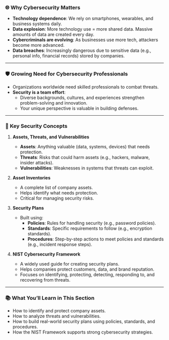 ### 🌐 **Why Cybersecurity Matters**
- **Technology dependence**: We rely on smartphones, wearables, and business systems daily.
- **Data explosion**: More technology use = more shared data. Massive amounts of data are created every day.
- **Cybercriminals are evolving**: As businesses use more tech, attackers become more advanced.
- **Data breaches**: Increasingly dangerous due to sensitive data (e.g., personal info, financial records) stored by companies.

---

### 🛡️ **Growing Need for Cybersecurity Professionals**
- Organizations worldwide need skilled professionals to combat threats.
- **Security is a team effort**:  
  - Diverse backgrounds, cultures, and experiences strengthen problem-solving and innovation.
  - Your unique perspective is valuable in building defenses.

---

### 🧩 **Key Security Concepts**
1. **Assets, Threats, and Vulnerabilities**  
   - **Assets**: Anything valuable (data, systems, devices) that needs protection.  
   - **Threats**: Risks that could harm assets (e.g., hackers, malware, insider attacks).  
   - **Vulnerabilities**: Weaknesses in systems that threats can exploit.

2. **Asset Inventories**  
   - A complete list of company assets.  
   - Helps identify what needs protection.  
   - Critical for managing security risks.

3. **Security Plans**  
   - Built using:  
     - **Policies**: Rules for handling security (e.g., password policies).  
     - **Standards**: Specific requirements to follow (e.g., encryption standards).  
     - **Procedures**: Step-by-step actions to meet policies and standards (e.g., incident response steps).

4. **NIST Cybersecurity Framework**  
   - A widely used guide for creating security plans.  
   - Helps companies protect customers, data, and brand reputation.  
   - Focuses on identifying, protecting, detecting, responding to, and recovering from threats.

---

### 📚 **What You’ll Learn in This Section**
- How to identify and protect company assets.  
- How to analyze threats and vulnerabilities.  
- How to build real-world security plans using policies, standards, and procedures.  
- How the NIST Framework supports strong cybersecurity strategies.
